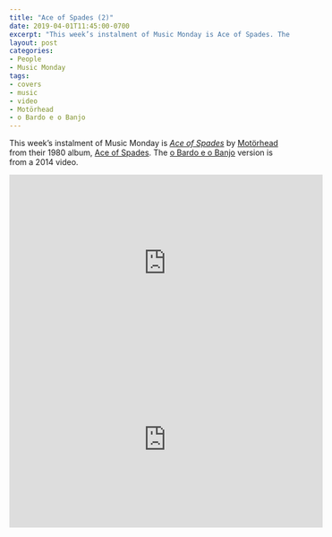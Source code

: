 ```yaml
---
title: "Ace of Spades (2)"
date: 2019-04-01T11:45:00-0700
excerpt: "This week’s instalment of Music Monday is Ace of Spades. The 1980 Motörhead original and a 2014 cover by o Bardo e o Banjo."
layout: post
categories:
- People
- Music Monday
tags:
- covers
- music
- video
- Motörhead
- o Bardo e o Banjo
---
```

This week’s instalment of Music Monday is [_Ace of Spades_](https://en.wikipedia.org/wiki/Ace_of_Spades_(song)) by
[Motörhead](http://imotorhead.com/) from their 1980 album,
[Ace of Spades](https://en.wikipedia.org/wiki/Ace_of_Spades_(album)). The [o Bardo e o Banjo](https://obardoeobanjo.bandcamp.com/)
version is from a 2014 video.

<div class="video-container">
<iframe width="560" height="315" src="https://www.youtube.com/embed/1iwC2QljLn4" frameborder="0" allowfullscreen title="Video: Ace of Spades by Motörhead"></iframe>
</div>

<div class="video-container">
<iframe width="560" height="315" src="https://www.youtube.com/embed/NDsP8Wew3vA" frameborder="0" allowfullscreen title="Video: Ace of Spades by o Bardo e o Banjo"></iframe>
</div>
